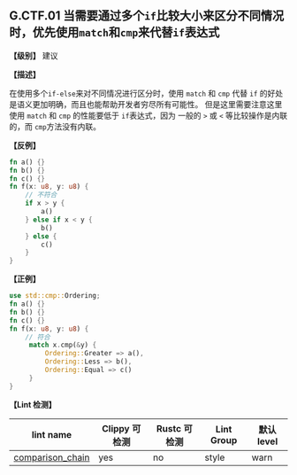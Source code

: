 ## G.CTF.01 当需要通过多个`if`比较大小来区分不同情况时，优先使用`match`和`cmp`来代替`if`表达式

**【级别】** 建议

**【描述】**

在使用多个`if-else`来对不同情况进行区分时，使用 `match` 和 `cmp` 代替 `if` 的好处是语义更加明确，而且也能帮助开发者穷尽所有可能性。
但是这里需要注意这里使用 `match` 和 `cmp` 的性能要低于 `if`表达式，因为 一般的 `>` 或 `<` 等比较操作是内联的，而 `cmp`方法没有内联。

**【反例】**

```rust
fn a() {}
fn b() {}
fn c() {}
fn f(x: u8, y: u8) {
    // 不符合
    if x > y {
        a()
    } else if x < y {
        b()
    } else {
        c()
    }
}
```

**【正例】**

```rust
use std::cmp::Ordering;
fn a() {}
fn b() {}
fn c() {}
fn f(x: u8, y: u8) {
    // 符合
     match x.cmp(&y) {
         Ordering::Greater => a(),
         Ordering::Less => b(),
         Ordering::Equal => c()
     }
}
```

**【Lint 检测】**

| lint name                                                                            | Clippy 可检测 | Rustc 可检测 | Lint Group | 默认level |
| ------------------------------------------------------------------------------------ | ------------- | ------------ | ---------- | --------- |
| [comparison_chain](https://rust-lang.github.io/rust-clippy/master/#comparison_chain) | yes           | no           | style      | warn      |



